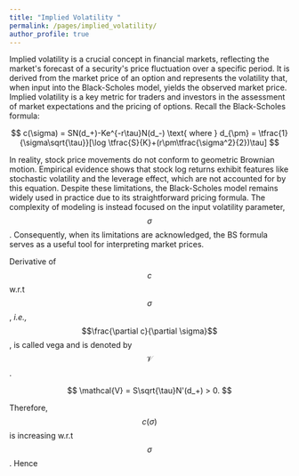 ```yaml
---
title: "Implied Volatility "
permalink: /pages/implied_volatility/
author_profile: true
---
```


Implied volatility is a crucial concept in financial markets, reflecting the market's forecast of a security's price fluctuation over a specific period. It is derived from the market price of an option and represents the volatility that, when input into the Black-Scholes model, yields the observed market price. Implied volatility is a key metric for traders and investors in the assessment of market expectations and the pricing of options. Recall the Black-Scholes formula:

$$
c(\sigma) = SN(d_+)-Ke^{-r\tau}N(d_-) \text{ where } d_{\pm} = \tfrac{1}{\sigma\sqrt{\tau}}[\log \tfrac{S}{K}+(r\pm\tfrac{\sigma^2}{2})\tau]
$$

In reality, stock price movements do not conform to geometric Brownian motion. Empirical evidence shows that stock log returns exhibit features like stochastic volatility and the leverage effect, which are not accounted for by this equation. Despite these limitations, the Black-Scholes model remains widely used in practice due to its straightforward pricing formula. The complexity of modeling is instead focused on the input volatility parameter, 
$$\sigma$$. Consequently, when its limitations are acknowledged, the BS formula serves as a useful tool for interpreting market prices.

Derivative of $$c$$ w.r.t $$\sigma$$, _i.e.,_ $$\frac{\partial c}{\partial \sigma}$$, is called vega and 
 is denoted by $$\mathcal{V}$$.

$$
\mathcal{V} =  S\sqrt{\tau}N'(d_+) > 0.
$$

Therefore, $$c(\sigma)$$ is increasing w.r.t $$\sigma$$. Hence
